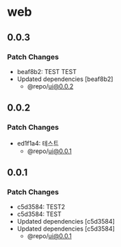 # web

## 0.0.3

### Patch Changes

- beaf8b2: TEST TEST
- Updated dependencies [beaf8b2]
  - @repo/ui@0.0.2

## 0.0.2

### Patch Changes

- ed1f1a4: 테스트
  - @repo/ui@0.0.1

## 0.0.1

### Patch Changes

- c5d3584: TEST2
- c5d3584: TEST
- Updated dependencies [c5d3584]
- Updated dependencies [c5d3584]
  - @repo/ui@0.0.1
